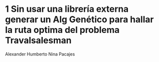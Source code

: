 # 1 Sin usar una librería externa generar un Alg Genético para hallar la ruta optima del problema Travalsalesman
Alexander Humberto Nina Pacajes
